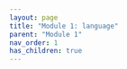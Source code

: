 ```yaml
---
layout: page
title: "Module 1: language"
parent: "Module 1"
nav_order: 1
has_children: true
---
```



